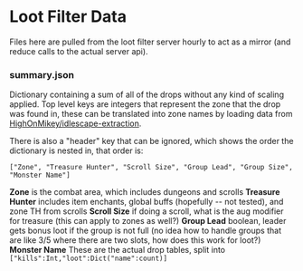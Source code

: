 # Loot Filter Data
Files here are pulled from the loot filter server hourly to act
as a mirror (and reduce calls to the actual server api).

### summary.json
Dictionary containing a sum of all of the drops without any kind of scaling
applied. Top level keys are integers that represent the zone that the drop was
found in, these can be translated into zone names by loading data from 
[HighOnMikey/idlescape-extraction](https://github.com/HighOnMikey/idlescape-extraction/tree/main/data).

There is also a "header" key that can be ignored, which shows the order the
dictionary is nested in, that order is:
```
["Zone", "Treasure Hunter", "Scroll Size", "Group Lead", "Group Size", "Monster Name"]
```
**Zone** is the combat area, which includes dungeons and scrolls
**Treasure Hunter** includes item enchants, global buffs (hopefully -- not tested), and zone TH from scrolls
**Scroll Size** if doing a scroll, what is the aug modifier for treasure (this can apply to zones as well?)
**Group Lead** boolean, leader gets bonus loot if the group is not full (no idea how to handle groups that
are like 3/5 where there are two slots, how does this work for loot?)
**Monster Name** These are the actual drop tables, split into `["kills":Int,"loot":Dict("name":count)]`
